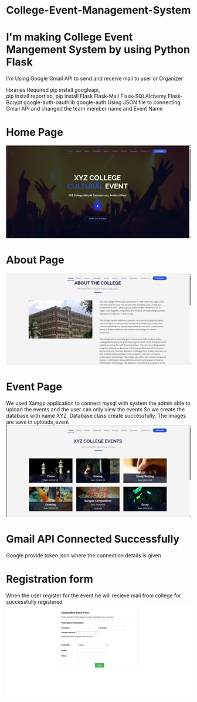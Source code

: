 # College-Event-Management-System
# I'm making College Event Mangement System by using Python Flask
 I'm Using Google Gmail API to send and receive mail to user or Organizer

 libraries Required
 pip install googleapi,  
 pip install reportlab, 
 pip install Flask Flask-Mail Flask-SQLAlchemy Flask-Bcrypt google-auth-oauthlib google-auth
 Using JSON file to connecting Gmail API and changed the team member name and Event Name 

# Home Page
![alt text](image.png)

# About Page
![alt text](image-1.png)

# Event Page
We used Xampp application to connect mysql with system 
the admin able to upload the events and the user can only view the events 
So we create the database with name XYZ.
Database class create successfully.
The images are save in uploads_event
![alt text](image-2.png)


# Gmail API Connected Successfully
Google provide token.json where the connection details is given

# Registration form 
When the user register for the event he will recieve mail from college for successfully registered 
![alt text](image-3.png)

